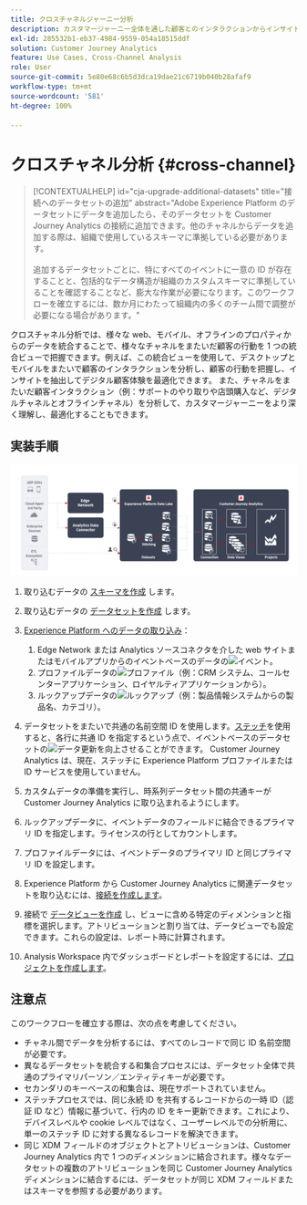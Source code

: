 ```yaml
---
title: クロスチャネルジャーニー分析
description: カスタマージャーニー全体を通した顧客とのインタラクションからインサイトを分析および抽出します。
exl-id: 285532b1-eb37-4984-9559-054a18515ddf
solution: Customer Journey Analytics
feature: Use Cases, Cross-Channel Analysis
role: User
source-git-commit: 5e80e68c6b5d3dca19dae21c6719b040b28afaf9
workflow-type: tm+mt
source-wordcount: '581'
ht-degree: 100%

---
```


# クロスチャネル分析 {#cross-channel}

<!-- markdownlint-disable MD034 -->

>[!CONTEXTUALHELP]
>id="cja-upgrade-additional-datasets"
>title="接続へのデータセットの追加"
>abstract="Adobe Experience Platform のデータセットにデータを追加したら、そのデータセットを Customer Journey Analytics の接続に追加できます。他のチャネルからデータを追加する際は、組織で使用しているスキーマに準拠している必要があります。<br><br>追加するデータセットごとに、特にすべてのイベントに一意の ID が存在することと、包括的なデータ構造が組織のカスタムスキーマに準拠していることを確認することなど、膨大な作業が必要になります。このワークフローを確立するには、数か月にわたって組織内の多くのチーム間で調整が必要になる場合があります。"

<!-- markdownlint-enable MD034 -->

クロスチャネル分析では、様々な web、モバイル、オフラインのプロパティからのデータを統合することで、様々なチャネルをまたいだ顧客の行動を 1 つの統合ビューで把握できます。例えば、この統合ビューを使用して、デスクトップとモバイルをまたいで顧客のインタラクションを分析し、顧客の行動を把握し、インサイトを抽出してデジタル顧客体験を最適化できます。 また、チャネルをまたいだ顧客インタラクション（例：サポートのやり取りや店頭購入など、デジタルチャネルとオフラインチャネル）を分析して、カスタマージャーニーをより深く理解し、最適化することもできます。

## 実装手順

![この節で説明する実装手順のフロー。](../assets/cca-architecture.png)

1. 取り込むデータの [スキーマを作成](https://experienceleague.adobe.com/docs/experience-platform/xdm/tutorials/create-schema-ui.html?lang=ja) します。
1. 取り込むデータの [データセットを作成](https://experienceleague.adobe.com/docs/platform-learn/tutorials/data-ingestion/create-datasets-and-ingest-data.html?lang=ja) します。
1. [Experience Platform へのデータの取り込み](https://experienceleague.adobe.com/docs/platform-learn/tutorials/data-ingestion/understanding-data-ingestion.html?lang=ja)：
   1. Edge Network または Analytics ソースコネクタを介した web サイトまたはモバイルアプリからのイベントベースのデータの![イベント](https://spectrum.adobe.com/static/icons/workflow_18/Smock_Events_18_N.svg)。
   2. プロファイルデータの![プロファイル](https://spectrum.adobe.com/static/icons/workflow_18/Smock_User_18_N.svg)（例：CRM システム、コールセンターアプリケーション、ロイヤルティアプリケーションから）。
   3. ルックアップデータの![ルックアップ](https://spectrum.adobe.com/static/icons/workflow_18/Smock_Search_18_N.svg)（例：製品情報システムからの製品名、カテゴリ）。

1. データセットをまたいで共通の名前空間 ID を使用します。[ステッチ](../../stitching/overview.md)を使用すると、各行に共通 ID を指定するという点で、イベントベースのデータセットの![データ更新](https://spectrum.adobe.com/static/icons/workflow_18/Smock_DataRefresh_18_N.svg)を向上させることができます。 Customer Journey Analytics は、現在、ステッチに Experience Platform プロファイルまたは ID サービスを使用していません。
1. カスタムデータの準備を実行し、時系列データセット間の共通キーが Customer Journey Analytics に取り込まれるようにします。
1. ルックアップデータに、イベントデータのフィールドに結合できるプライマリ ID を指定します。ライセンスの行としてカウントします。
1. プロファイルデータには、イベントデータのプライマリ ID と同じプライマリ ID を設定します。
1. Experience Platform から Customer Journey Analytics に関連データセットを取り込むには、[接続を作成します](../../connections/overview.md)。
1. 接続で [データビューを作成](/help/data-views/create-dataview.md) し、ビューに含める特定のディメンションと指標を選択します。アトリビューションと割り当ては、データビューでも設定できます。これらの設定は、レポート時に計算されます。
1. Analysis Workspace 内でダッシュボードとレポートを設定するには、[プロジェクトを作成します](/help/analysis-workspace/home.md)。

## 注意点

このワークフローを確立する際は、次の点を考慮してください。

* チャネル間でデータを分析するには、すべてのレコードで同じ ID 名前空間が必要です。
* 異なるデータセットを統合する和集合プロセスには、データセット全体で共通のプライマリパーソン／エンティティキーが必要です。
* セカンダリのキーベースの和集合は、現在サポートされていません。
* ステッチプロセスでは、同じ永続 ID を共有するレコードからの一時 ID（認証 ID など）情報に基づいて、行内の ID をキー更新できます。これにより、デバイスレベルや cookie レベルではなく、ユーザーレベルでの分析用に、単一のステッチ ID に対する異なるレコードを解決できます。
* 同じ XDM フィールドのオブジェクトとアトリビューションは、Customer Journey Analytics 内で 1 つのディメンションに結合されます。様々なデータセットの複数のアトリビューションを同じ Customer Journey Analytics ディメンションに結合するには、データセットが同じ XDM フィールドまたはスキーマを参照する必要があります。

